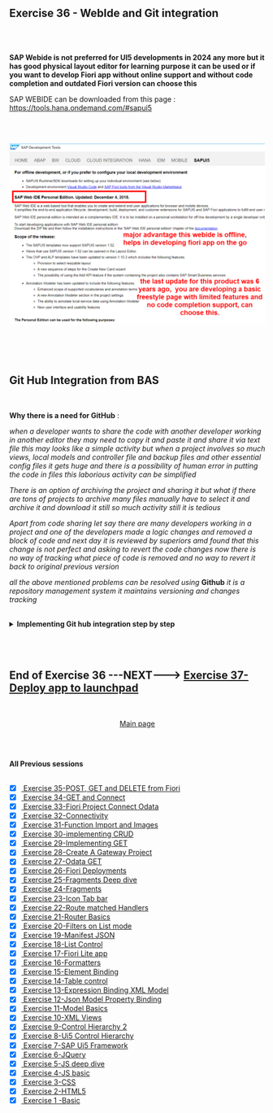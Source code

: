 ## Exercise 36 - WebIde and Git integration

</br>
</br>

**SAP Webide is not preferred for UI5 developments in 2024 any more but it has good physical layout editor for learning purpose it can be used or if you want to develop Fiori app without online support and without code completion and outdated Fiori version can choose this**


SAP WEBIDE can be downloaded from this page : https://tools.hana.ondemand.com/#sapui5

</br></br>

<img src="./files/ui5e36-1.png"></br></br>

</br></br>

## Git Hub Integration from BAS

</br>

**Why there is a need for GitHub** : 

*when a developer wants to share the code with another developer working in another editor they may need to copy it and paste it and share it via text file this may looks like a simple activity but when a project involves so much views, local models and controller file and backup files and other essential config files it gets huge and there is a possibility of human error in putting the code in files this laborious activity can be simplified* 

*There is an option of archiving the project and sharing it but what if there are tons of projects to archive many files manually have to select it and archive it and download it still so much activity still it is tedious*

*Apart from code sharing let say there are many developers working in a project and one of the developers made a logic changes and removed a block of code and next day it is reviewed by superiors amd found that this change is not perfect and asking to revert the code changes now there is no way of tracking what piece of code is removed and no way to revert it back to original previous version* 

*all the above mentioned problems can be resolved using* **Github** *it is a repository management system it maintains versioning and changes tracking*

</br>

<details>
<summary> <b> Implementing Git hub integration step by step </b> </summary>
</br>
</br>


<img src="./files/ui5e36-2.png"></br></br>

*Initiate git processing for the project files*

Command : 
</br>

```bat
git init
```

</br>

<img src="./files/ui5e36-3.png"></br></br>
<img src="./files/ui5e36-4.png"></br></br>
<img src="./files/ui5e36-5.png"></br></br>
<img src="./files/ui5e36-6.png"></br></br>
<img src="./files/ui5e36-7.png"></br></br>
<img src="./files/ui5e36-8.png"></br></br>
<img src="./files/ui5e36-9.png"></br></br>
<img src="./files/ui5e36-10.png"></br></br>
<img src="./files/ui5e36-11.png"></br></br>
<img src="./files/ui5e36-12.png"></br></br>
<img src="./files/ui5e36-13.png"></br></br>
<img src="./files/ui5e36-14.png"></br></br>
<img src="./files/ui5e36-15.png"></br></br>
<img src="./files/ui5e36-16.png"></br></br>
<img src="./files/ui5e36-17.png"></br></br>
<img src="./files/ui5e36-18.png"></br></br>
<img src="./files/ui5e36-19.png"></br></br>
<img src="./files/ui5e36-20.png"></br></br>
<img src="./files/ui5e36-21.png"></br></br>
<img src="./files/ui5e36-22.png"></br></br>
<img src="./files/ui5e36-23.png"></br></br>
<img src="./files/ui5e36-24.png"></br></br>
<img src="./files/ui5e36-25.png"></br></br>
<img src="./files/ui5e36-26.png"></br></br>
<img src="./files/ui5e36-27.png"></br></br>
<img src="./files/ui5e36-28.png"></br></br>
<img src="./files/ui5e36-29.png"></br></br>
<img src="./files/ui5e36-30.png"></br></br>
<img src="./files/ui5e36-31.png"></br></br>
<img src="./files/ui5e36-32.png"></br></br>
<img src="./files/ui5e36-33.png"></br></br>
<img src="./files/ui5e36-34.png"></br></br>
<img src="./files/ui5e36-35.png"></br></br>
<img src="./files/ui5e36-36.png"></br></br>
<img src="./files/ui5e36-37.png"></br></br>
<img src="./files/ui5e36-38.png"></br></br>
<img src="./files/ui5e36-39.png"></br></br>
<img src="./files/ui5e36-40.png"></br></br>
<img src="./files/ui5e36-41.png"></br></br>
<img src="./files/ui5e36-42.png"></br></br>
<img src="./files/ui5e36-43.png"></br></br>
<img src="./files/ui5e36-44.png"></br></br>
<img src="./files/ui5e36-45.png"></br></br>
<img src="./files/ui5e36-46.png"></br></br>
<img src="./files/ui5e36-47.png"></br></br>
<img src="./files/ui5e36-48.png"></br></br>
<img src="./files/ui5e36-49.png"></br></br>
<img src="./files/ui5e36-50.png"></br></br>
<img src="./files/ui5e36-51.png"></br></br>
<img src="./files/ui5e36-52.png"></br></br>
<img src="./files/ui5e36-53.png"></br></br>
<img src="./files/ui5e36-54.png"></br></br>
<img src="./files/ui5e36-55.png"></br></br>
<img src="./files/ui5e36-56.png"></br></br>
<img src="./files/ui5e36-57.png"></br></br>
<img src="./files/ui5e36-58.png"></br></br>
<img src="./files/ui5e36-59.png"></br></br>
<img src="./files/ui5e36-60.png"></br></br>
<img src="./files/ui5e36-61.png"></br></br>
<img src="./files/ui5e36-62.png"></br></br>
<img src="./files/ui5e36-63.png"></br></br>
<img src="./files/ui5e36-64.png"></br></br>
<img src="./files/ui5e36-65.png"></br></br>
<img src="./files/ui5e36-66.png"></br></br>
<img src="./files/ui5e36-67.png"></br></br>
<img src="./files/ui5e36-68.png"></br></br>
<img src="./files/ui5e36-69.png"></br></br>
<img src="./files/ui5e36-70.png"></br></br>
<img src="./files/ui5e36-71.png"></br></br>
<img src="./files/ui5e36-72.png"></br></br>
<img src="./files/ui5e36-73.png"></br></br>
<img src="./files/ui5e36-74.png"></br></br>
<img src="./files/ui5e36-75.png"></br></br>
<img src="./files/ui5e36-76.png"></br></br>
<img src="./files/ui5e36-77.png"></br></br>
<img src="./files/ui5e36-78.png"></br></br>
<img src="./files/ui5e36-79.png"></br></br>
<img src="./files/ui5e36-80.png"></br></br>
<img src="./files/ui5e36-81.png"></br></br>
<img src="./files/ui5e36-82.png"></br></br>
<img src="./files/ui5e36-83.png"></br></br>
<img src="./files/ui5e36-84.png"></br></br>
<img src="./files/ui5e36-85.png"></br></br>
<img src="./files/ui5e36-86.png"></br></br>
<img src="./files/ui5e36-87.png"></br></br>
<img src="./files/ui5e36-88.png"></br></br>
<img src="./files/ui5e36-89.png"></br></br>
<img src="./files/ui5e36-90.png"></br></br>
<img src="./files/ui5e36-91.png"></br></br>
<img src="./files/ui5e36-92.png"></br></br>
<img src="./files/ui5e36-93.png"></br></br>
<img src="./files/ui5e36-94.png"></br></br>
<img src="./files/ui5e36-95.png"></br></br>
<img src="./files/ui5e36-96.png"></br></br>
<img src="./files/ui5e36-97.png"></br></br>
<img src="./files/ui5e36-98.png"></br></br>
<img src="./files/ui5e36-99.png"></br></br>
<img src="./files/ui5e36-100.png"></br></br>



</br>
</br>
</details>


</br>
</br></br>





## End of Exercise 36 ---NEXT---> <a href="https://github.com/Octavius-Dante/Arthelais/tree/main/ex_37"> Exercise 37-Deploy app to launchpad </a>
</br>
<p align="center"> <a href="https://github.com/Octavius-Dante/Arthelais/tree/main"> Main page </a> </p>

</br></br>

**All Previous sessions**
</br></br>

<!-- - [x] <a href="https://github.com/Octavius-Dante/Arthelais/tree/main/ex_37"> Exercise 37-Deploy app to launchpad</a> -->
<!-- - [x] <a href="https://github.com/Octavius-Dante/Arthelais/tree/main/ex_36"> Exercise 36-WebIde and Git integration</a> -->
- [x] <a href="https://github.com/Octavius-Dante/Arthelais/tree/main/ex_35"> Exercise 35-POST, GET and DELETE from Fiori</a>
- [x] <a href="https://github.com/Octavius-Dante/Arthelais/tree/main/ex_34"> Exercise 34-GET and Connect</a>
- [x] <a href="https://github.com/Octavius-Dante/Arthelais/tree/main/ex_33"> Exercise 33-Fiori Project Connect Odata</a>
- [x] <a href="https://github.com/Octavius-Dante/Arthelais/tree/main/ex_32"> Exercise 32-Connectivity</a>
- [x] <a href="https://github.com/Octavius-Dante/Arthelais/tree/main/ex_31"> Exercise 31-Function Import and Images</a>
- [x] <a href="https://github.com/Octavius-Dante/Arthelais/tree/main/ex_30"> Exercise 30-implementing CRUD</a>
- [x] <a href="https://github.com/Octavius-Dante/Arthelais/tree/main/ex_29"> Exercise 29-Implementing GET</a>
- [x] <a href="https://github.com/Octavius-Dante/Arthelais/tree/main/ex_28"> Exercise 28-Create A Gateway Project</a>
- [x] <a href="https://github.com/Octavius-Dante/Arthelais/tree/main/ex_27"> Exercise 27-Odata GET</a>
- [x] <a href="https://github.com/Octavius-Dante/Arthelais/tree/main/ex_26"> Exercise 26-Fiori Deployments</a>
- [x] <a href="https://github.com/Octavius-Dante/Arthelais/tree/main/ex_25"> Exercise 25-Fragments Deep dive</a>
- [x] <a href="https://github.com/Octavius-Dante/Arthelais/tree/main/ex_24"> Exercise 24-Fragments</a>
- [x] <a href="https://github.com/Octavius-Dante/Arthelais/tree/main/ex_23"> Exercise 23-Icon Tab bar</a>
- [x] <a href="https://github.com/Octavius-Dante/Arthelais/tree/main/ex_22"> Exercise 22-Route matched Handlers</a>
- [x] <a href="https://github.com/Octavius-Dante/Arthelais/tree/main/ex_21"> Exercise 21-Router Basics</a>
- [x] <a href="https://github.com/Octavius-Dante/Arthelais/tree/main/ex_20"> Exercise 20-Filters on List mode</a>
- [x] <a href="https://github.com/Octavius-Dante/Arthelais/tree/main/ex_19"> Exercise 19-Manifest JSON</a>
- [x] <a href="https://github.com/Octavius-Dante/Arthelais/tree/main/ex_18"> Exercise 18-List Control</a>
- [x] <a href="https://github.com/Octavius-Dante/Arthelais/tree/main/ex_17"> Exercise 17-Fiori Lite app</a>
- [x] <a href="https://github.com/Octavius-Dante/Arthelais/tree/main/ex_16"> Exercise 16-Formatters </a>
- [x] <a href="https://github.com/Octavius-Dante/Arthelais/tree/main/ex_15"> Exercise 15-Element Binding</a>
- [x] <a href="https://github.com/Octavius-Dante/Arthelais/tree/main/ex_14"> Exercise 14-Table control</a>
- [x] <a href="https://github.com/Octavius-Dante/Arthelais/tree/main/ex_13"> Exercise 13-Expression Binding XML Model</a>
- [x] <a href="https://github.com/Octavius-Dante/Arthelais/tree/main/ex_12"> Exercise 12-Json Model Property Binding</a>
- [x] <a href="https://github.com/Octavius-Dante/Arthelais/tree/main/ex_11"> Exercise 11-Model Basics </a>
- [x] <a href="https://github.com/Octavius-Dante/Arthelais/tree/main/ex_10"> Exercise 10-XML Views </a>
- [x] <a href="https://github.com/Octavius-Dante/Arthelais/tree/main/ex_9"> Exercise 9-Control Hierarchy 2</a>
- [x] <a href="https://github.com/Octavius-Dante/Arthelais/tree/main/ex_8"> Exercise 8-Ui5 Control Hierarchy </a>
- [x] <a href="https://github.com/Octavius-Dante/Arthelais/tree/main/ex_7"> Exercise 7-SAP Ui5 Framework </a>
- [x] <a href="https://github.com/Octavius-Dante/Arthelais/tree/main/ex_6"> Exercise 6-JQuery </a>
- [x] <a href="https://github.com/Octavius-Dante/Arthelais/tree/main/ex_5"> Exercise 5-JS deep dive </a>
- [x] <a href="https://github.com/Octavius-Dante/Arthelais/tree/main/ex_4"> Exercise 4-JS basic </a>
- [x] <a href="https://github.com/Octavius-Dante/Arthelais/tree/main/ex_3"> Exercise 3-CSS </a>
- [x] <a href="https://github.com/Octavius-Dante/Arthelais/tree/main/ex_2"> Exercise 2-HTML5</a>
- [x] <a href="https://github.com/Octavius-Dante/Arthelais/tree/main/ex_1"> Exercise 1 -Basic </a>

<!--

<details>
<summary> <b> ALL CODE CHANGES - TODAY SESSION </b> </summary>
</br>
</br>

</br>
</br>
<img src="./files/capmd12-96a.png" >
</br>
</br>
</details>

-->